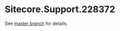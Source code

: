 # Sitecore.Support.228372

See [master branch](https://github.com/sitecoresupport/Sitecore.Support.228372) for details.